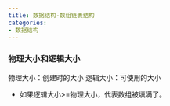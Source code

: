 ```yaml
---
title: 数据结构-数组链表结构
categories:
- 数据结构
---
```


### 物理大小和逻辑大小
物理大小：创建时的大小
逻辑大小：可使用的大小
* 如果逻辑大小>=物理大小，代表数组被填满了。

